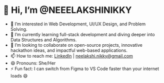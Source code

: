 # 👋 Hi, I’m @NEEELAKSHINIKKY

- 👀 I’m interested in Web Development, UI/UX Design, and Problem Solving.
- 🌱 I’m currently learning full-stack development and diving deeper into Data Structures and Algorithms.
- 💞️ I’m looking to collaborate on open-source projects, innovative hackathon ideas, and impactful web-based applications.
- 📫 How to reach me: [LinkedIn]((https://www.linkedin.com/in/neelakshi-kaushik-722157266/)) | neelakshi.nikky@gmail.com
- 😄 Pronouns: She/Her
- ⚡ Fun fact: I can switch from Figma to VS Code faster than your internet loads 😄

<!---
NEEELAKSHINIKKY/NEEELAKSHINIKKY is a ✨ special ✨ repository because its `README.md` (this file) appears on your GitHub profile.
You can click the Preview link to take a look at your changes.
--->
